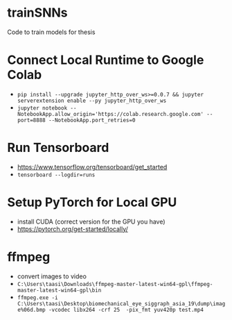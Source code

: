 # trainSNNs
Code to train models for thesis 

# Connect Local Runtime to Google Colab

* `pip install --upgrade jupyter_http_over_ws>=0.0.7 && jupyter serverextension enable --py jupyter_http_over_ws`
* `jupyter notebook --NotebookApp.allow_origin='https://colab.research.google.com' --port=8888 --NotebookApp.port_retries=0`

# Run Tensorboard

* https://www.tensorflow.org/tensorboard/get_started
* `tensorboard --logdir=runs`

# Setup PyTorch for Local GPU

* install CUDA (correct version for the GPU you have)
* https://pytorch.org/get-started/locally/

# ffmpeg

* convert images to video
* `C:\Users\taasi\Downloads\ffmpeg-master-latest-win64-gpl\ffmpeg-master-latest-win64-gpl\bin`
* `ffmpeg.exe -i C:\Users\taasi\Desktop\biomechanical_eye_siggraph_asia_19\dump\image%06d.bmp -vcodec libx264 -crf 25  -pix_fmt yuv420p test.mp4`
